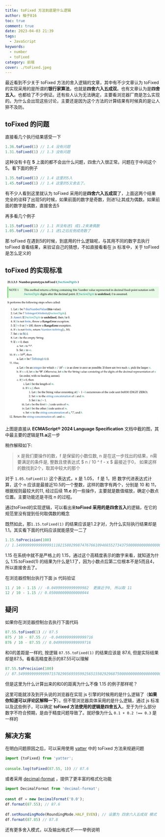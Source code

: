 ```yaml
---
title: toFixed 方法到底是什么逻辑
author: 柚子816
toc: true
comment: true
date: 2023-04-03 21:39
tags:
  - JavaScript
keywords:
  - number
  - toFixed
category: 前端
cover: ./toFixed.jpeg
---
```



最近看到不少关于 toFixed 方法的舍入逻辑的文章，其中有不少文章认为 toFixed 的实现采用的是所谓的**银行家算法**，也就是**四舍六入五成双**。也有文章认为是**四舍五入**。也都给了不少例证。还有些人认为无法确定，主要看浏览器厂商是怎么实现的。为什么会出现这些讨论，主要还是因为这个方法的计算结果有时候真的是让人猝不及防。

## toFixed 的问题

直接看几个执行结果感受一下
```js
1.36.toFixed(1) // 1.4 没有问题
1.31.toFixed(1) // 1.3 没有问题
```
这种没有卡在 **5** 上面的都不会出什么问题，四舍六入很正常。问题在于中间这个5。看下面的例子
```js
1.35.toFixed(1) // 1.4 这里的5入
1.45.toFixed(1) // 1.4 这里的5又舍去了。
```
有不少人看到这里就认为 toFixed 采用的是**四舍六入五成双**了，上面这两个结果完全的诠释了出现5的时候，如果前面的数字是奇数，则进1让其成为偶数。如果前面的数字是偶数，直接舍去5

再多看几个例子
```js
1.15.toFixed(1) // 1.1 并没有进1 成1.2来凑偶数
1.05.toFixed(1) // 1.1 进1之后反倒成奇数了
```

那 toFixed 在遇到5的时候，到底用的什么逻辑呢，与其用不同的数字去执行 toFixed 查看结果，来验证自己的猜想，不如直接看看在 js 标准中，关于 toFixed 是怎么定义的

## toFixed 的实现标准

![Screenshot 2023-04-03 at 18.04.38.png](./Screenshot%202023-04-03%20at%2018.04.38.png)

上图是直接从 **ECMAScript® 2024 Language Specification** 文档中截的图，其中最主要的逻辑是**11.a**这一步

稍作解释如下:
> x 是我们要操作的数，f 是保留的小数位数, n 是在这一步找出的结果，n需要满足的条件是, 整数且使表达式 $ n / 10 ^ f - x $ 最接近于0， 如果这样的数找到2个，取其中较大的那个

对于 `1.05.toFixed(1)` 这个表达式，x 是 1.05， f 是 1，把 数字代进表达式计算，这个 n 应该是最接近10.5的一个整数，这样的数字有两个，分别是 10 和 11，根据规则最较大的11, 经过后续 **11.c** 的一些操作，主要就是数值缩放，确定小数点位置。主要功能还是寻找 n 的过程。

通过toFixed的实现逻辑，可以看出来**toFixed 采用的是四舍五入**的逻辑，在它的规范里没有提到任何取偶数的概念

既然如此，那`1.15.toFixed(1)` 的结果应该是1.2才对，为什么实际执行结果却是1.1。其实看下面的代码应该就能感受一二了
```js
1.15.toPrecision(100)
// 1.149999999999999911182158029987476766109466552734375000000000000000000000000000000000000000000000000
```

1.15 在系统中就不是严格上的 1.15，通过这个高精度表示的数字来看，就知道为什么 1.15.toFixed(1) 的结果为什么是1.1了，因为小数点后第二位根本不是5而且4，所以直接舍去了。

在浏览器控制台执行下面 js 代码验证
```js
11 / 10 - 1.15 // -0.04999999999999982  更接近于0, 所以取 11
12 / 10 - 1.15 // 0.050000000000000044  
```

## 疑问

如果你在浏览器控制台去执行下面代码

```js
87.55.toFixed(1) // 87.5
875 / 10 - 87.55 // -0.04999999999999716
876 / 10 - 87.55 // 0.04999999999999716
```

和0的差距是一样的, 按逻辑 `87.55.toFixed(1)` 的结果应该是 87.6, 但是实际结果却是87.5。看看高精度表示的87.55可以理解

```js
87.55.toPrecision(100) 
// 87.54999999999999715782905695959925651550292968750000000000000000000000000000000000000000000000000000
```

但是这里为什么计算出来的和0的距离为什么不像 1.15 的例子那样呢？

这里可能就涉及到开头说的浏览器在实现 js 引擎的时候用的是什么逻辑了（**如果你知道可以评论区解释一下**）。但不管浏览器具体采用的是什么逻辑，通过 js 标准以及这些例子，可以确定 **toFixed 方法使用的逻辑是四舍五入**，至于为什么部分数字不符合预期，是由于精度问题导致了。就好像为什么 `0.1 + 0.2 !== 0.3` 是一样的

## 解决方案
在明白问题原因之后，可以采用使用 [yatter](https://www.npmjs.com/package/yatter) 中的 toFixed 方法来规避问题

```js
import {toFixed} from 'yatter';

console.log(toFixed(87.55, 1)) // 87.6
```

或者采用 [decimal-format](https://www.npmjs.com/package/decimal-format) ，提供了更丰富的格式化功能

```js
import DecimalFormat from 'decimal-format';

const df = new DecimalFormat('0.0');
df.format(87.55); // 87.6

df.setRoundingMode(RoundingMode.HALF_EVEN); // 设置为 四舍六入五成双 模式
df.format(87.85) // 87.8
```

还有更多舍入模式，以及输出格式不一一举例说明
